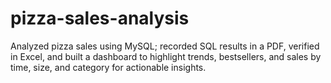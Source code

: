 # pizza-sales-analysis
Analyzed pizza sales using MySQL; recorded SQL results in a PDF, verified in Excel, and built a dashboard to highlight trends, bestsellers, and sales by time, size, and category for actionable insights.

